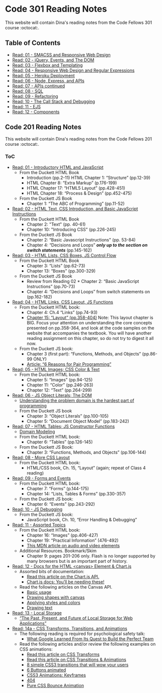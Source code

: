 # Code 301 Reading Notes

This website will contain Dina's reading notes from the Code Fellows 301 course :octocat:.

## Table of Contents

* [Read: 01 - SMACSS and Responsive Web Design](301/class-01.md)
* [Read: 02 - jQuery, Events, and The DOM](301/class-02.md)
* [Read: 03 - Flexbox and Templating](301/class-03.md)
* [Read: 04 - Responsive Web Design and Regular Expressions](301/class-04.md)
* [Read: 05 - Heroku Deployment](301/class-05.md)
* [Read: 06 - Node, Express, and APIs](301/class-06.md)
* [Read: 07 - APIs continued](301/class-07.md)
* [Read: 08 - SQL](301/class-08.md)
* [Read: 09 - Refactoring](301/class-09.md)
* [Read: 10 - The Call Stack and Debugging](301/class-10.md)
* [Read: 11 - EJS](301/class-11.md)
* [Read: 12 - Components](301/class-12.md)

## Code 201 Reading Notes

This website will contain Dina's reading notes from the Code Fellows 201 course :octocat:.

### ToC

* [Read: 01 - Introductory HTML and JavaScript](201/class-01.md)
  * From the Duckett HTML Book
    * Introduction (pp.2-11) HTML Chapter 1: “Structure” (pp.12-39)
    * HTML Chapter 8: “Extra Markup” (p.176-199)
    * HTML Chapter 17: “HTML5 Layout” (pp.428-451)
    * HTML Chapter 18: “Process & Design” (pp.452-475)
  * From the Duckett JS Book
    * Chapter 1: “The ABC of Programming” (pp.11-52)
* [Read: 02 - HTML Text, CSS Introduction, and Basic JavaScript Instructions](201/class-02.md)
  * From the Duckett HTML Book
    * Chapter 2: "Text" (pp. 40-61)
    * Chapter 10: "Introducing CSS" (pp.226-245)
  * From the Duckett JS Book
    * Chapter 2: “Basic Javascript Instructions" (pp. 53-84)
    * Chapter 4: “Decisions and Loops” ***only up to the section on switch statements*** (pp.145-162)
* [Read: 03 - HTML Lists, CSS Boxes, JS Control Flow](201/class-03.md)
  * From the Duckett HTML Book
    * Chapter 3: “Lists” (pp.62-73)
    * Chapter 13: “Boxes” (pp.300-329)
  * From the Duckett JS Book
    * Review from Reading 02 * Chapter 2: “Basic JavaScript Instructions” (pp.70-73)
    * Chapter 4: “Decisions and Loops” from switch statements on (pp.162-182)
* [Read: 04 - HTML Links, CSS Layout, JS Functions](201/class-04.md)
  * From the Duckett HTML book:
    * Chapter 4: Ch.4 “Links” (pp.74-93)
    * [Chapter 15: “Layout” (pp.358-404)](http://htmlandcssbook.com/code-samples/chapter-15/)
Note: This layout chapter is BIG. Focus your attention on understanding the core concepts presented on pp.358-364, and look at the code samples on the website that accompanies the textbook. You will have another reading assignment on this chapter, so do not try to digest it all now.
  * From the Duckett JS book:
    * Chapter 3 (first part): “Functions, Methods, and Objects” (pp.86-99 ONLY)
    * [Article: “6 Reasons for Pair Programming”](https://www.codefellows.org/blog/6-reasons-for-pair-programming/)
* [Read: 05 - HTML Images; CSS Color & Text](201/class-05.md)
  * From the Duckett HTML book:
    * Chapter 5: “Images” (pp.94-125)
    * Chapter 11: “Color” (pp.246-263)
    * Chapter 12: “Text” (pp.264-299)
* [Read: 06 - JS Object Literals; The DOM](201/class-06.md)
  * [Understanding the problem domain is the hardest part of programming](https://simpleprogrammer.com/understanding-the-problem-domain-is-the-hardest-part-of-programming)
  * From the Duckett JS book
    * Chapter 3: “Object Literals” (pp.100-105)
    * Chapter 5: “Document Object Model” (pp.183-242)
* [Read: 07 - HTML Tables; JS Constructor Functions](201/class-07.md)
  * [Domain Modeling](https://github.com/codefellows/domain_modeling#domain-modeling)
  * From the Duckett HTML book:
    * Chapter 6: “Tables” (pp.126-145)
  * From the Duckett JS Book:
    * Chapter 3: “Functions, Methods, and Objects” (pp.106-144)
* [Read: 08 - More CSS Layout](201/class-08.md)
  * From the Duckett HTML book:
    * HTML/CSS book, Ch. 15, “Layout” (again; repeat of Class 4 reading)
* [Read: 09 - Forms and Events](201/class-09.md)
  * From the Duckett HTML book:
    * Chapter 7: “Forms” (p.144-175)
    * Chapter 14: “Lists, Tables & Forms” (pp.330-357)
  * From the Duckett JS book:
    * Chapter 6: “Events” (pp.243-292)
* [Read: 10 - JS Debugging](201/class-10.md)
  * From the Duckett JS book:
    * JavaScript book, Ch. 10, “Error Handling & Debugging”
* [Read: 11 - Assorted Topics](201/class-11.md)
  * From the Duckett HTML book:
    * Chapter 16: “Images” (pp.406-427)
    * Chapter 19: “Practical Information” (476-492)
    * [This MDN article on audio and video elements](https://developer.mozilla.org/en-US/docs/Learn/JavaScript/Client-side_web_APIs/Video_and_audio_APIs)
  * Additional Resources. Bookmark/Skim
    * Chapter 9: pages 201-206 only. Flash is no longer supported by many browsers but is an important part of history.
* [Read: 12 - Docs for the HTML \<canvas> Element & Chart.js](201/class-12.md)
  * Assorted bits of documentation:
    * [Read this article on the Chart.js API.](https://www.webdesignerdepot.com/2013/11/easily-create-stunning-animated-charts-with-chart-js/)
    * [Chart.js docs: You’ll be needing these!](https://www.chartjs.org/docs/latest/)
  * Read the following articles on the Canvas API.
    * [Basic usage](https://developer.mozilla.org/en-US/docs/Web/API/Canvas_API/Tutorial/Basic_usage)
    * [Drawing shapes with canvas](https://developer.mozilla.org/en-US/docs/Web/API/Canvas_API/Tutorial/Drawing_shapes)
    * [Applying styles and colors](https://developer.mozilla.org/en-US/docs/Web/API/Canvas_API/Tutorial/Applying_styles_and_colors)
    * [Drawing text](https://developer.mozilla.org/en-US/docs/Web/API/Canvas_API/Tutorial/Drawing_text)
* [Read: 13 - Local Storage](201/class-13.md)
  * [“The Past, Present, and Future of Local Storage for Web Applications”](http://diveinto.html5doctor.com/storage.html)
* [Read: 14a - CSS Transforms, Transitions, and Animations](201/class-14.md)
  * The following reading is required for psychological safety talk:
    * [What Google Learned From Its Quest to Build the Perfect Team](https://www.nytimes.com/2016/02/28/magazine/what-google-learned-from-its-quest-to-build-the-perfect-team.html)
  * Read the following articles and/or review the following examples on CSS animations:
    * [Read this article on CSS Transforms](https://learn.shayhowe.com/advanced-html-css/css-transforms/)
    * [Read this article on CSS Transitions & Animations](https://learn.shayhowe.com/advanced-html-css/transitions-animations/)
    * [8 simple CSS3 transitions that will wow your users](http://www.webdesignerdepot.com/2014/05/8-simple-css3-transitions-that-will-wow-your-users)
    * [6 Buttons animated](https://codepen.io/retyui/pen/ByoaXV)
    * [CSS3 Animations: Keyframes](https://codepen.io/akshaychauhan/pen/oAfae)
    * [404](https://codepen.io/kieranfivestars/pen/MYdQxX)
    * [Pure CSS Bounce Animation](https://codepen.io/dp_lewis/pen/gCfBv)
